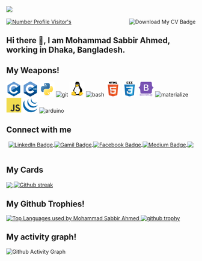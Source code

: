 
<!-- My Banner -->

<a src="https://github.com/msahmedme">
  <img src="https://scontent.fdac99-1.fna.fbcdn.net/v/t39.30808-6/276153283_1393023527813124_4821094672048273153_n.jpg?_nc_cat=105&ccb=1-7&_nc_sid=e3f864&_nc_ohc=uuFCZo5ARVgAX9t5eFP&tn=5bg66K8nR_ISHEwW&_nc_ht=scontent.fdac99-1.fna&oh=00_AT9gMF9y1y6wsDMz780uW3Nj8L3CVaLeR9xaiOzrwhYFSg&oe=63463A43"/>
</a

 
 <!-- ############################################################################################################################ -->

  
  

<!--Profile View Counter & CV Download button-->

<p>
   <!--Profile View Counter-->
   <a href="#" align="left">
     <img src="https://gpvc.arturio.dev/msahmedme" alt="Number Profile Visitor's" height=28>
   </a>
   <!-- CV Download Button-->
   <a href="https://github.com/msahmedme/msahmedme/raw/main/data/Mohammad%20Sabbir%20Ahmed's%20Resume.pdf" target="_blank">
     <img src="https://img.shields.io/badge/Download-MyCV-Green" alt="Download My CV Badge" height=28  align="right">
   </a>
</p>
  
 <!-- ############################################################################################################################ -->
 
   ## Hi there 👋, I am Mohammad Sabbir Ahmed, working in Dhaka, Bangladesh.
  
 <!-- ############################################################################################################################ -->

<div align="left"> 
 <!--Add virtual judge badges-->
</div>


<!--Tutorial: https://www.sitepoint.com/github-profile-readme/-->

<!-- ############################################################################################################################ -->


<!--  <!--Giphy Animation-->
<!-- <div id="header" align="center" >  -->
<!--   <img src="https://media.giphy.com/media/RJVw6tIfb2dIwTHFb0/giphy.gif" height=auto width=100%/> -->
<!-- </div> --> 

<!-- ############################################################################################################################ -->


## My Weapons!
<p align="left"> 
    <!-- C-icon -->
    <a href="https://www.cprogramming.com/" target="_blank" rel="noreferrer" style="text-decoration: none;"> 
        <img src="https://raw.githubusercontent.com/devicons/devicon/master/icons/c/c-original.svg" alt="c" width="40" height="40"/> 
    </a> 
    <!-- C++-icon -->
    <a href="https://www.w3schools.com/cpp/" target="_blank" rel="noreferrer" style="text-decoration: none;"> 
        <img src="https://raw.githubusercontent.com/devicons/devicon/master/icons/cplusplus/cplusplus-original.svg" alt="cplusplus" width="40" height="40"/> 
    </a> 
    <!-- Python-icon -->
    <a href="https://www.python.org" target="_blank" rel="noreferrer" style="text-decoration: none;"> 
        <img src="https://raw.githubusercontent.com/devicons/devicon/master/icons/python/python-original.svg" alt="python" width="40" height="40"/> 
    </a> 
    <!-- git-icon -->
    <a href="https://git-scm.com/" target="_blank" rel="noreferrer" style="text-decoration: none;"> 
        <img src="https://www.vectorlogo.zone/logos/git-scm/git-scm-icon.svg" alt="git" width="40" height="40"/> 
    </a> 
    <!-- Linux-icon -->
    <a href="https://www.linux.org/" target="_blank" rel="noreferrer" style="text-decoration: none;"> 
        <img src="https://raw.githubusercontent.com/devicons/devicon/master/icons/linux/linux-original.svg" alt="linux" width="40" height="40"/> 
    </a> 
    <!-- Bash-icon -->
    <a href="https://www.gnu.org/software/bash/" target="_blank" rel="noreferrer" style="text-decoration: none;"> 
        <img src="https://www.vectorlogo.zone/logos/gnu_bash/gnu_bash-icon.svg" alt="bash" width="40" height="40"/> 
    </a> 
    <!-- HTML5-icon -->
    <a href="https://www.w3.org/html/" target="_blank" rel="noreferrer" style="text-decoration: none;"> 
        <img src="https://raw.githubusercontent.com/devicons/devicon/master/icons/html5/html5-original-wordmark.svg" alt="html5" width="40" height="40"/> 
    </a> 
    <!-- CSS3-icon -->
    <a href="https://www.w3schools.com/css/" target="_blank" rel="noreferrer" style="text-decoration: none;"> 
        <img src="https://raw.githubusercontent.com/devicons/devicon/master/icons/css3/css3-original-wordmark.svg" alt="css3" width="40" height="40"/> 
    </a> 
    <!-- Bootstrap-icon -->
    <a href="https://getbootstrap.com" target="_blank" rel="noreferrer" style="text-decoration: none;"> 
        <img src="https://raw.githubusercontent.com/devicons/devicon/master/icons/bootstrap/bootstrap-plain-wordmark.svg" alt="bootstrap" width="40" height="40"/> 
    </a> 
    <!-- MaterializeCSS-icon -->
    <a href="https://materializecss.com/" target="_blank" rel="noreferrer" style="text-decoration: none;"> 
        <img src="https://raw.githubusercontent.com/prplx/svg-logos/5585531d45d294869c4eaab4d7cf2e9c167710a9/svg/materialize.svg" alt="materialize" width="40" height="40"/> 
    </a> 
    <!-- JavaScript-icon -->
    <a href="https://developer.mozilla.org/en-US/docs/Web/JavaScript" target="_blank" rel="noreferrer" style="text-decoration: none;"> 
        <img src="https://raw.githubusercontent.com/devicons/devicon/master/icons/javascript/javascript-original.svg" alt="javascript" width="40" height="40"/> 
    </a> 
    <!-- jQuery-icon -->
    <a href="https://jquery.com/" target="_blank" rel="noreferrer" style="text-decoration: none;"> 
        <img src="https://raw.githubusercontent.com/devicons/devicon/master/icons/jquery/jquery-original.svg" alt="jQuery" width="40" height="40"/> 
    </a> 
    <!-- Arduino-icon -->
    <a href="https://www.arduino.cc/" target="_blank" rel="noreferrer" style="text-decoration: none;"> 
        <img src="https://cdn.worldvectorlogo.com/logos/arduino-1.svg" alt="arduino" width="40" height="40"/> 
    </a> 

</p>


<!-- ############################################################################################################################ -->

## Connect with me

<div id="badges" align = "center">
  <a href="https://www.linkedin.com/in/msahmedme/">
    <img align="center" src="https://shields.io/badge/LinkedIn-blue?logo=linkedin&logoColor=white&style=for-the-badge" alt="LinkedIn Badge" height=28 width=auto>
  </a>
  
  <a href="mailto:smsabbirahmedse.me@gmail.com">
  <img align="center" src="https://img.shields.io/badge/Gmail-D14836?style=for-the-badge&logo=gmail&logoColor=white" alt="Gamil Badge" height=28 width=auto>
  </a>
  
  <a href="https://www.facebook.com/msabbirahmedse/">
    <img align="center" src="https://shields.io/badge/Facebook-blue?logo=facebook&logoColor=white&style=for-the-badge" alt="Facebook Badge" height=28 width=auto>
  </a>
  
  <a href="https://medium.com/@msahmedme">
    <img align="center" src="https://shields.io/badge/Medium-black?logo=medium&logoColor=white&style=for-the-badge" alt="Medium Badge" height=28 width=auto>
  </a>
  
  <a href="https://twitter.com/msabbirahmedme">
    <img align="center" src="https://img.shields.io/badge/twitter-%231DA1F2.svg?&style=for-the-badge&logo=twitter&logoColor=white" height=28>
  </a>
</div>
<br>


<!-- ############################################################################################################################ -->

## My Cards

  <a href="#">
     <img  align="center"  src="https://github-readme-stats.vercel.app/api?username=msahmedme&show_icons=true&theme=radical" width=500 height=auto/>
  </a>
 

  <a href="https://github-readme-streak-stats.herokuapp.com">
    <img align="center"  alt="Github streak" src="https://github-readme-streak-stats.herokuapp.com/?user=msahmedme&theme=radical" width=500height=auto/>
  </a>
  
<!-- ############################################################################################################################ -->
## My Github Trophies!

<!--  <summary>:zap: Most Used Languages</summary> -->
<div>

<p>
     <a href="https://github-readme-stats.vercel.app/api/top-langs/">
       <img  alt="Top Languages used by Mohammad Sabbir Ahmed" src="https://github-readme-stats.vercel.app/api/top-langs/?username=msahmedme&theme=radical"  width=500 height=auto/>
    </a>


  <a href="https://github.com/ryo-ma/github-profile-trophy)">
     <img alt="github trophy" src="https://github-profile-trophy.vercel.app/?username=msahmedme&row=2&column=3&theme=radical" width=500 height=auto/>
   </a>
</p>
</div>

<!-- ############################################################################################################################ -->

<!-- Github activitiy graph -->
 ## My activity graph!
<a>
  <img src="https://activity-graph.herokuapp.com/graph?username=msahmedme&bg_color=16213E&color=D3DBFF&line=533483&point=FEB139&area=true&hide_border=false" alt="Github Activity Graph" />
 </a>
 
 </div>
